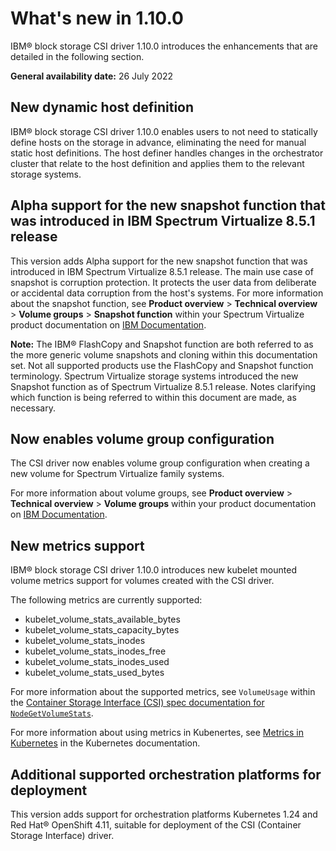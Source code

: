 # What's new in 1.10.0

IBM® block storage CSI driver 1.10.0 introduces the enhancements that are detailed in the following section.

**General availability date:** 26 July 2022

## New dynamic host definition

IBM® block storage CSI driver 1.10.0 enables users to not need to statically define hosts on the storage in advance, eliminating the need for manual static host definitions. The host definer handles changes in the orchestrator cluster that relate to the host definition and applies them to the relevant storage systems.

## Alpha support for the new snapshot function that was introduced in IBM Spectrum Virtualize 8.5.1 release

This version adds Alpha support for the new snapshot function that was introduced in IBM Spectrum Virtualize 8.5.1 release. The main use case of snapshot is corruption protection. It protects the user data from deliberate or accidental data corruption from the host's systems. For more information about the snapshot function, see **Product overview** > **Technical overview** > **Volume groups** > **Snapshot function** within your Spectrum Virtualize product documentation on [IBM Documentation](https://www.ibm.com/docs).

**Note:** The IBM® FlashCopy and Snapshot function are both referred to as the more generic volume snapshots and cloning within this documentation set. Not all supported products use the FlashCopy and Snapshot function terminology. Spectrum Virtualize storage systems introduced the new Snapshot function as of Spectrum Virtualize 8.5.1 release. Notes clarifying which function is being referred to within this document are made, as necessary.

## Now enables volume group configuration

The CSI driver now enables volume group configuration when creating a new volume for Spectrum Virtualize family systems.

For more information about volume groups, see **Product overview** > **Technical overview** > **Volume groups** within your product documentation on [IBM Documentation](https://www.ibm.com/docs).

## New metrics support

IBM® block storage CSI driver 1.10.0 introduces new kubelet mounted volume metrics support for volumes created with the CSI driver.

The following metrics are currently supported:
- kubelet_volume_stats_available_bytes
- kubelet_volume_stats_capacity_bytes
- kubelet_volume_stats_inodes
- kubelet_volume_stats_inodes_free
- kubelet_volume_stats_inodes_used
- kubelet_volume_stats_used_bytes

For more information about the supported metrics, see `VolumeUsage` within the [Container Storage Interface (CSI) spec documentation for `NodeGetVolumeStats`](https://github.com/container-storage-interface/spec/blob/v1.5.0/spec.md#nodegetvolumestats).

For more information about using metrics in Kubenertes, see [Metrics in Kubernetes](https://kubernetes.io/docs/concepts/cluster-administration/system-metrics/#metrics-in-kubernetes) in the Kubernetes documentation.

## Additional supported orchestration platforms for deployment

This version adds support for orchestration platforms Kubernetes 1.24 and Red Hat® OpenShift 4.11, suitable for deployment of the CSI (Container Storage Interface) driver.